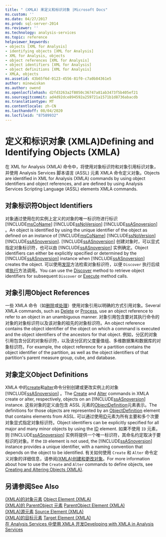 ```yaml
---
title: " (XMLA) 来定义和标识对象 |Microsoft Docs"
ms.custom: ''
ms.date: 04/27/2017
ms.prod: sql-server-2014
ms.reviewer: ''
ms.technology: analysis-services
ms.topic: reference
helpviewer_keywords:
- objects [XML for Analysis]
- identifying objects [XML for Analysis]
- XML for Analysis, objects
- object references [XML for Analysis]
- object identifiers [XML for Analysis]
- object definitions [XML for Analysis]
- XMLA, objects
ms.assetid: 43b65f6d-0123-4556-81f0-c7a0b84361e5
author: minewiskan
ms.author: owend
ms.openlocfilehash: d2fd3263a2f8050c36747a81ab3473f5b405ef21
ms.sourcegitcommit: ad4d92dce894592a259721a1571b1d8736abacdb
ms.translationtype: MT
ms.contentlocale: zh-CN
ms.lasthandoff: 08/04/2020
ms.locfileid: "87589932"
---
```

# <a name="defining-and-identifying-objects-xmla"></a><span data-ttu-id="93a6c-102">定义和标识对象 (XMLA)</span><span class="sxs-lookup"><span data-stu-id="93a6c-102">Defining and Identifying Objects (XMLA)</span></span>
  <span data-ttu-id="93a6c-103">在 XML for Analysis (XMLA) 命令中，将使用对象标识符和对象引用标识对象，并使用 Analysis Services 脚本语言 (ASSL) 元素 XMLA 命令定义对象。</span><span class="sxs-lookup"><span data-stu-id="93a6c-103">Objects are identified in XML for Analysis (XMLA) commands by using object identifiers and object references, and are defined by using Analysis Services Scripting Language (ASSL) elements XMLA commands.</span></span>  
  
## <a name="object-identifiers"></a><span data-ttu-id="93a6c-104">对象标识符</span><span class="sxs-lookup"><span data-stu-id="93a6c-104">Object Identifiers</span></span>  
 <span data-ttu-id="93a6c-105">对象通过使用在的实例上定义的对象的唯一标识符进行标识 [!INCLUDE[msCoName](../../includes/msconame-md.md)] [!INCLUDE[ssNoVersion](../../includes/ssnoversion-md.md)] [!INCLUDE[ssASnoversion](../../includes/ssasnoversion-md.md)] 。</span><span class="sxs-lookup"><span data-stu-id="93a6c-105">An object is identified by using the unique identifier of the object as defined on an instance of [!INCLUDE[msCoName](../../includes/msconame-md.md)] [!INCLUDE[ssNoVersion](../../includes/ssnoversion-md.md)] [!INCLUDE[ssASnoversion](../../includes/ssasnoversion-md.md)].</span></span> <span data-ttu-id="93a6c-106">[!INCLUDE[ssASnoversion](../../includes/ssasnoversion-md.md)] 创建对象时，可以显式指定对象标识符，也可以由 [!INCLUDE[ssASnoversion](../../includes/ssasnoversion-md.md)] 实例确定。</span><span class="sxs-lookup"><span data-stu-id="93a6c-106">Object identifiers can either be explicitly specified or determined by the [!INCLUDE[ssASnoversion](../../includes/ssasnoversion-md.md)] instance when [!INCLUDE[ssASnoversion](../../includes/ssasnoversion-md.md)] creates the object.</span></span> <span data-ttu-id="93a6c-107">可以使用[发现](https://docs.microsoft.com/bi-reference/xmla/xml-elements-methods-discover)方法检索对象标识符，以便 `Discover` 执行后续或[执行](https://docs.microsoft.com/bi-reference/xmla/xml-elements-methods-execute)方法调用。</span><span class="sxs-lookup"><span data-stu-id="93a6c-107">You can use the [Discover](https://docs.microsoft.com/bi-reference/xmla/xml-elements-methods-discover) method to retrieve object identifiers for subsequent `Discover` or [Execute](https://docs.microsoft.com/bi-reference/xmla/xml-elements-methods-execute) method calls.</span></span>  
  
## <a name="object-references"></a><span data-ttu-id="93a6c-108">对象引用</span><span class="sxs-lookup"><span data-stu-id="93a6c-108">Object References</span></span>  
 <span data-ttu-id="93a6c-109">一些 XMLA 命令（如[删除](https://docs.microsoft.com/bi-reference/xmla/xml-elements-commands/delete-element-xmla)或[处理](https://docs.microsoft.com/bi-reference/xmla/xml-elements-commands/process-element-xmla)）使用对象引用以明确的方式引用对象。</span><span class="sxs-lookup"><span data-stu-id="93a6c-109">Several XMLA commands, such as [Delete](https://docs.microsoft.com/bi-reference/xmla/xml-elements-commands/delete-element-xmla) or [Process](https://docs.microsoft.com/bi-reference/xmla/xml-elements-commands/process-element-xmla), use an object reference to refer to an object in an unambiguous manner.</span></span> <span data-ttu-id="93a6c-110">对象引用包含要对其执行命令的对象的对象标识符以及该对象的祖先的对象标识符。</span><span class="sxs-lookup"><span data-stu-id="93a6c-110">An object reference contains the object identifier of the object on which a command is executed and the object identifiers of the ancestors for that object.</span></span> <span data-ttu-id="93a6c-111">例如，分区的对象引用包含分区的对象标识符，以及该分区的父度量值组、多维数据集和数据库的对象标识符。</span><span class="sxs-lookup"><span data-stu-id="93a6c-111">For example, the object reference for a partition contains the object identifier of the partition, as well as the object identifiers of that partition's parent measure group, cube, and database.</span></span>  
  
## <a name="object-definitions"></a><span data-ttu-id="93a6c-112">对象定义</span><span class="sxs-lookup"><span data-stu-id="93a6c-112">Object Definitions</span></span>  
 <span data-ttu-id="93a6c-113">XMLA 中的[create](https://docs.microsoft.com/bi-reference/xmla/xml-elements-commands/create-element-xmla)和[alter](https://docs.microsoft.com/bi-reference/xmla/xml-elements-commands/alter-element-xmla)命令分别创建或更改实例上的对象 [!INCLUDE[ssASnoversion](../../includes/ssasnoversion-md.md)] 。</span><span class="sxs-lookup"><span data-stu-id="93a6c-113">The [Create](https://docs.microsoft.com/bi-reference/xmla/xml-elements-commands/create-element-xmla) and [Alter](https://docs.microsoft.com/bi-reference/xmla/xml-elements-commands/alter-element-xmla) commands in XMLA create or alter, respectively, objects on an [!INCLUDE[ssASnoversion](../../includes/ssasnoversion-md.md)] instance.</span></span> <span data-ttu-id="93a6c-114">这些对象的定义由包含 ASSL 元素的[ObjectDefinition](https://docs.microsoft.com/bi-reference/xmla/xml-elements-properties/objectdefinition-element-xmla)元素表示。</span><span class="sxs-lookup"><span data-stu-id="93a6c-114">The definitions for those objects are represented by an [ObjectDefinition](https://docs.microsoft.com/bi-reference/xmla/xml-elements-properties/objectdefinition-element-xmla) element that contains elements from ASSL.</span></span> <span data-ttu-id="93a6c-115">可以通过使用[ID](https://docs.microsoft.com/bi-reference/xmla/xml-elements-properties/id-element-xmla)元素为所有主要和多个次要对象显式指定对象标识符。</span><span class="sxs-lookup"><span data-stu-id="93a6c-115">Object identifiers can be explicitly specified for all major and many minor objects by using the [ID](https://docs.microsoft.com/bi-reference/xmla/xml-elements-properties/id-element-xmla) element.</span></span> <span data-ttu-id="93a6c-116">如果不使用 `ID` 元素，则 [!INCLUDE[ssASnoversion](../../includes/ssasnoversion-md.md)] 实例将提供一个唯一标识符，其命名约定取决于要标识的对象。</span><span class="sxs-lookup"><span data-stu-id="93a6c-116">If the `ID` element is not used, the [!INCLUDE[ssASnoversion](../../includes/ssasnoversion-md.md)] instance provides a unique identifier, with a naming convention that depends on the object to be identified.</span></span> <span data-ttu-id="93a6c-117">有关如何使用 `Create` 和 `Alter` 命令定义对象的详细信息，请参阅[&#40;XMLA&#41;创建和更改对象](https://docs.microsoft.com/bi-reference/xmla/xml-elements-objects)。</span><span class="sxs-lookup"><span data-stu-id="93a6c-117">For more information about how to use the `Create` and `Alter` commands to define objects, see [Creating and Altering Objects &#40;XMLA&#41;](https://docs.microsoft.com/bi-reference/xmla/xml-elements-objects).</span></span>  
  
## <a name="see-also"></a><span data-ttu-id="93a6c-118">另请参阅</span><span class="sxs-lookup"><span data-stu-id="93a6c-118">See Also</span></span>  
 <span data-ttu-id="93a6c-119">[&#40;XMLA&#41;的对象元素](https://docs.microsoft.com/bi-reference/xmla/xml-elements-properties/object-element-xmla) </span><span class="sxs-lookup"><span data-stu-id="93a6c-119">[Object Element &#40;XMLA&#41;](https://docs.microsoft.com/bi-reference/xmla/xml-elements-properties/object-element-xmla) </span></span>  
 <span data-ttu-id="93a6c-120">[&#40;XMLA&#41;的 ParentObject 元素](https://docs.microsoft.com/bi-reference/xmla/xml-elements-properties/object-element-xmla) </span><span class="sxs-lookup"><span data-stu-id="93a6c-120">[ParentObject Element &#40;XMLA&#41;](https://docs.microsoft.com/bi-reference/xmla/xml-elements-properties/object-element-xmla) </span></span>  
 <span data-ttu-id="93a6c-121">[&#40;XMLA&#41;源元素](https://docs.microsoft.com/bi-reference/xmla/xml-elements-properties/source-element-xmla) </span><span class="sxs-lookup"><span data-stu-id="93a6c-121">[Source Element &#40;XMLA&#41;](https://docs.microsoft.com/bi-reference/xmla/xml-elements-properties/source-element-xmla) </span></span>  
 <span data-ttu-id="93a6c-122">[&#40;XMLA&#41;的目标元素](https://docs.microsoft.com/bi-reference/xmla/xml-elements-properties/target-element-xmla) </span><span class="sxs-lookup"><span data-stu-id="93a6c-122">[Target Element &#40;XMLA&#41;](https://docs.microsoft.com/bi-reference/xmla/xml-elements-properties/target-element-xmla) </span></span>  
 [<span data-ttu-id="93a6c-123">在 Analysis Services 中使用 XMLA 开发</span><span class="sxs-lookup"><span data-stu-id="93a6c-123">Developing with XMLA in Analysis Services</span></span>](developing-with-xmla-in-analysis-services.md)  
  
  
